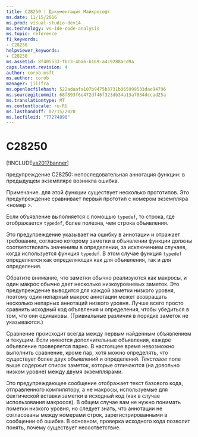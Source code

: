 ```yaml
---
title: C28250 | Документация Майкрософт
ms.date: 11/15/2016
ms.prod: visual-studio-dev14
ms.technology: vs-ide-code-analysis
ms.topic: reference
f1_keywords:
- C28250
helpviewer_keywords:
- C28250
ms.assetid: 8f405533-fbc3-4ba6-b169-a4c9288acd9a
caps.latest.revision: 4
author: corob-msft
ms.author: corob
manager: jillfra
ms.openlocfilehash: 522adaafa107b9475b3731b365999533dae94796
ms.sourcegitcommit: 68f893f6e472df46f323db34a13a7034dccad25a
ms.translationtype: MT
ms.contentlocale: ru-RU
ms.lasthandoff: 02/15/2020
ms.locfileid: "77274890"
---
```

# <a name="c28250"></a>C28250
[!INCLUDE[vs2017banner](../includes/vs2017banner.md)]

предупреждение C28250: непоследовательная аннотация функции: в предыдущем экземпляре возникла ошибка.  
  
 Примечание. для этой функции существует несколько прототипов. Это предупреждение сравнивает первый прототип с номером экземпляра \<номер >.  
  
 Если объявление выполняется с помощью `typedef`, то строка, где отображается `typedef`, более полезна, чем строка объявления.  
  
 Это предупреждение указывает на ошибку в аннотации и отражает требование, согласно которому заметки в объявлении функции должны соответствовать значениям в определении, за исключением случаев, когда используется функция `typedef`. В этом случае функция `typedef` определяется как определяющая как для объявления, так и для определения.  
  
 Обратите внимание, что заметки обычно реализуются как макросы, и один макрос обычно дает несколько низкоуровневых заметок. Это предупреждение выводится для каждой заметки низкого уровня, поэтому один непарный макрос аннотации может возвращать несколько непарных аннотаций низкого уровня. Лучше всего просто сравнить исходный код объявления и определения, чтобы убедиться в том, что они одинаковы. (Тривиальные различия в порядке заметок не указываются.)  
  
 Сравнение происходит всегда между первым найденным объявлением и текущим. Если имеются дополнительные объявления, каждое объявление проверяется парно. В настоящее время невозможно выполнить сравнение, кроме пар, хотя можно определять, что существует более двух объявлений и определений.  *Текстовое* поле выше содержит список заметок, которые отличаются (на довольно низком уровне) между двумя экземплярами.  
  
 Это предупреждающее сообщение отображает текст базового кода, отправленного компилятору, а не макросы, используемые для фактической вставки заметки в исходный код (как в случае использования макросов). В общем случае вам не нужно понимать пометки низкого уровня, но следует знать, что аннотации не согласованы между номерами строк, зарегистрированными в сообщении об ошибке. В основном, проверка исходного кода позволит понять, почему существует несоответствие.
